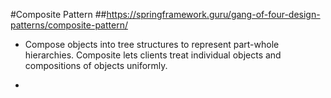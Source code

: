 #Composite Pattern
##https://springframework.guru/gang-of-four-design-patterns/composite-pattern/


- Compose objects into tree structures to represent part-whole hierarchies. Composite lets clients treat individual objects and compositions of objects uniformly.

- 